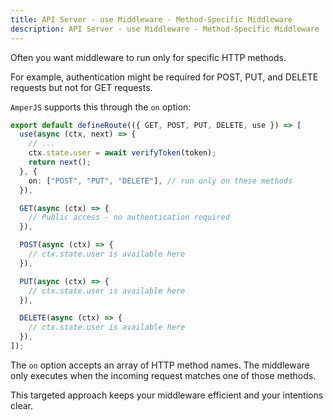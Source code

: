 ```yaml
---
title: API Server - use Middleware - Method-Specific Middleware
description: API Server - use Middleware - Method-Specific Middleware
---
```


Often you want middleware to run only for specific HTTP methods.

For example, authentication might be required for POST, PUT, and DELETE requests
but not for GET requests.

`AmperJS` supports this through the `on` option:

```ts [api/example/index.ts]
export default defineRoute(({ GET, POST, PUT, DELETE, use }) => [
  use(async (ctx, next) => {
    // ...
    ctx.state.user = await verifyToken(token);
    return next();
  }, {
    on: ["POST", "PUT", "DELETE"], // run only on these methods
  }),

  GET(async (ctx) => {
    // Public access - no authentication required
  }),

  POST(async (ctx) => {
    // ctx.state.user is available here
  }),

  PUT(async (ctx) => {
    // ctx.state.user is available here
  }),

  DELETE(async (ctx) => {
    // ctx.state.user is available here
  }),
]);
```

The `on` option accepts an array of HTTP method names.
The middleware only executes when the incoming request matches one of those methods.

This targeted approach keeps your middleware efficient and your intentions clear.

